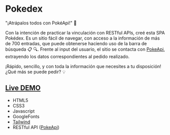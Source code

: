# Pokedex
"¡Atrápalos todos con PokéApi!" :loudspeaker:

Con la intención de practicar la vinculación con RESTful APIs, creé esta SPA Pokédex. Es un sitio fácil de navegar, con acceso a la información de más de 700 entradas, que puede obtenerse haciendo uso de la barra de búsqueda :clipboard: :mag:. Frente al input del usuario, el sitio se contacta con [PokeApi](https://pokeapi.co/), extrayendo los datos correspondientes al pedido realizado. 

¡Rápido, sencillo, y con toda la información que necesites a tu disposición! ¿Qué más se puede pedir? :bulb:


## [Live DEMO](https://dvdolivera.github.io/Pokedex/)

+ HTML5
+ CSS3
+ Javascript
+ GoogleFonts
+ [Tailwind](https://tailwindcomponents.com/)
+ RESTful API ([PokeApi](https://pokeapi.co/))
